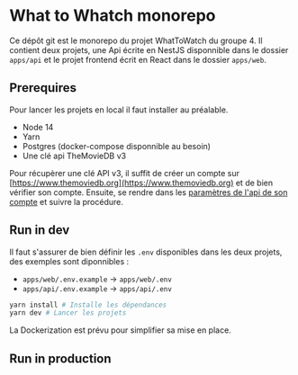 # What to Whatch monorepo

Ce dépôt git est le monorepo du projet WhatToWatch du groupe 4.
Il contient deux projets, une Api écrite en NestJS disponnible dans le dossier `apps/api` et le projet frontend écrit en React dans le dossier `apps/web`.
## Prerequires

Pour lancer les projets en local il faut installer au préalable.
- Node 14
- Yarn
- Postgres (docker-compose disponnible au besoin)
- Une clé api TheMovieDB v3

Pour récupèrer une clé API v3, il suffit de créer un compte sur [https://www.themoviedb.org](https://www.themoviedb.org) et de bien vérifier son compte.
Ensuite, se rendre dans les  [paramètres de l'api de son compte](https://www.themoviedb.org/settings/api) et suivre la procédure.
## Run in dev

Il faut s'assurer de bien définir les `.env` disponibles dans les deux projets, des exemples sont diponnibles : 
- `apps/web/.env.example` -> `apps/web/.env`
- `apps/api/.env.example` -> `apps/api/.env`

```bash
yarn install # Installe les dépendances 
yarn dev # Lancer les projets
```

La Dockerization est prévu pour simplifier sa mise en place.

## Run in production


